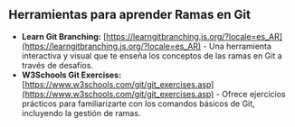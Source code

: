 ## Herramientas para aprender Ramas en Git

*   **Learn Git Branching:** [https://learngitbranching.js.org/?locale=es_AR](https://learngitbranching.js.org/?locale=es_AR) - Una herramienta interactiva y visual que te enseña los conceptos de las ramas en Git a través de desafíos.
*   **W3Schools Git Exercises:** [https://www.w3schools.com/git/git_exercises.asp](https://www.w3schools.com/git/git_exercises.asp) - Ofrece ejercicios prácticos para familiarizarte con los comandos básicos de Git, incluyendo la gestión de ramas.

